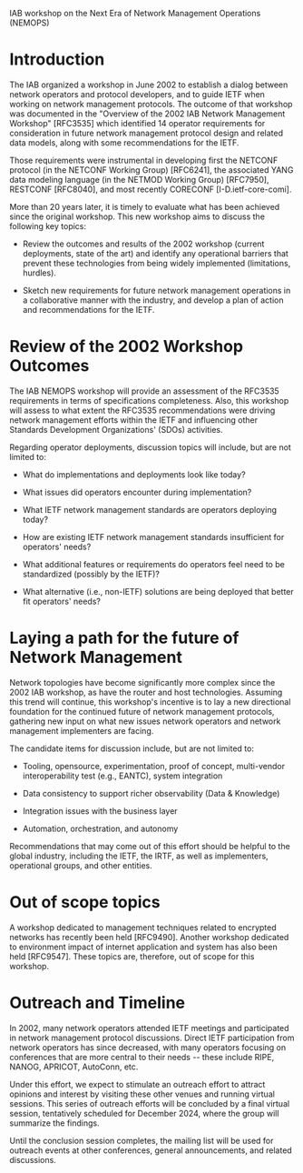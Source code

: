 IAB workshop on the Next Era of Network Management Operations (NEMOPS)

# Introduction

The IAB organized a workshop in June 2002 to establish a
dialog between network operators and protocol developers, and to guide
IETF when working on network management protocols. The
outcome of that workshop was documented in the "Overview of the 2002 IAB Network Management 
Workshop" [RFC3535] which identified 14 operator requirements for consideration 
in future network management protocol design and related data models, along with some 
recommendations for the IETF.

Those requirements were instrumental in developing first the NETCONF
protocol (in the NETCONF Working Group) [RFC6241], the associated YANG
data modeling language (in the NETMOD Working Group) [RFC7950], 
RESTCONF [RFC8040], and most recently CORECONF [I-D.ietf-core-comi].


More than 20 years later, it is timely to evaluate what has been achieved since
the original workshop. This new workshop aims to discuss the following key topics:

- Review the outcomes and results of the 2002 workshop (current deployments,
  state of the art) and identify any operational barriers that prevent these
  technologies from being widely implemented (limitations, hurdles).

- Sketch new requirements for future network management operations in a
  collaborative manner with the industry, and develop a plan of action and
  recommendations for the IETF.

# Review of the 2002 Workshop Outcomes

The IAB NEMOPS workshop will provide an assessment of the RFC3535 requirements
in terms of specifications completeness. Also, this workshop will assess to what
extent the RFC3535 recommendations were driving network management efforts
within the IETF and influencing other Standards Development Organizations' (SDOs) activities. 

Regarding operator deployments, discussion topics will include, but are not limited to:

- What do implementations and deployments look like today?

- What issues did operators encounter during implementation?

- What IETF network management standards are operators deploying today?

- How are existing IETF network management standards insufficient for operators' needs?

- What additional features or requirements do operators feel need to be standardized (possibly by the IETF)?

- What alternative (i.e., non-IETF) solutions are being deployed that better
  fit operators' needs?

# Laying a path for the future of Network Management

Network topologies have become significantly more complex since the
2002 IAB workshop, as have the router and host technologies. 
Assuming this trend will continue, this workshop's incentive is
to lay a new directional foundation for the continued
future of network management protocols, gathering new input on 
what new issues network operators and network management implementers are facing.

The candidate items for discussion include, but are not limited to:

- Tooling, opensource, experimentation, proof of concept, multi-vendor interoperability test (e.g., EANTC),
  system integration

- Data consistency to support richer observability (Data & Knowledge)

- Integration issues with the business layer

- Automation, orchestration, and autonomy 

Recommendations that may come out of this effort should be helpful 
to the global industry, including the IETF, the IRTF, as well as
implementers, operational groups, and other entities.

# Out of scope topics

A workshop dedicated to management techniques related to encrypted
networks has recently been held [RFC9490]. Another workshop dedicated
to environment impact of internet application and system has also been held 
[RFC9547]. These topics are, therefore, out of scope for this workshop.

# Outreach and Timeline

In 2002, many network operators attended IETF meetings and
participated in network management protocol discussions. Direct
IETF participation from network operators has since decreased, with many
operators focusing on conferences that are more central to their
needs -- these include RIPE, NANOG, APRICOT, AutoConn, etc.

Under this effort, we expect to stimulate an outreach effort to
attract opinions and interest by visiting these other venues and running 
virtual sessions. This series of outreach efforts will be concluded by a final
virtual session, tentatively scheduled for December 2024, where the group will
summarize the findings. 

Until the conclusion session completes, the mailing list will be
used for outreach events at other conferences, general
announcements, and related discussions.
